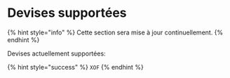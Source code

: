 # Devises supportées

{% hint style="info" %}
Cette section sera mise à jour continuellement.
{% endhint %}

 Devises actuellement supportées:

{% hint style="success" %}
`XOF` 
{% endhint %}

